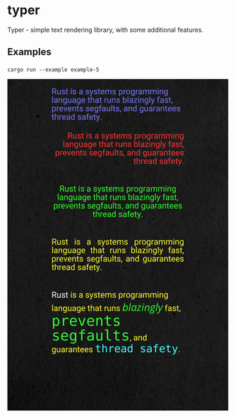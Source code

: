 # typer
Typer - simple text rendering library, with some additional features.

## Examples
`cargo run --example example-5`

![](out.png)
